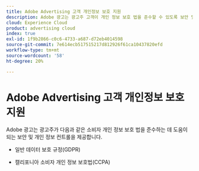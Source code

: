 ```yaml
---
title: Adobe Advertising 고객 개인정보 보호 지원
description: Adobe 광고는 광고주 고객이 개인 정보 보호 법을 준수할 수 있도록 보안 및 개인 정보 제어를 제공합니다.
cloud: Experience Cloud
product: advertising cloud
index: true
exl-id: 1f9b2866-c0c6-4733-a687-d72eb4014598
source-git-commit: 7e614ecb517515217d812926f61ca10437820efd
workflow-type: tm+mt
source-wordcount: '58'
ht-degree: 20%

---
```


# Adobe Advertising 고객 개인정보 보호 지원

Adobe 광고는 광고주가 다음과 같은 소비자 개인 정보 보호 법을 준수하는 데 도움이 되는 보안 및 개인 정보 컨트롤을 제공합니다.

* 일반 데이터 보호 규정(GDPR)

* 캘리포니아 소비자 개인 정보 보호법(CCPA)
